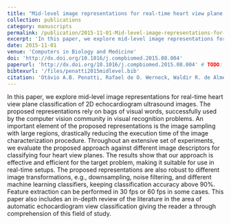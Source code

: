 ```yaml
---
title: "Mid-level image representations for real-time heart view plane classification of echocardiograms"
collection: publications
category: manuscripts
permalink: /publication/2015-11-01-Mid-level-image-representations-for-real-time-heart-view-plane-classification-of-echocardiograms
excerpt: 'In this paper, we explore mid-level image representations for real-time heart view plane classification of 2D echocardiogram ultrasound images. The proposed representations rely on bags of visual words, successfully used by the computer vision community in visual recognition problems.'
date: 2015-11-01
venue: 'Computers in Biology and Medicine'
doi: 'http://dx.doi.org/10.1016/j.compbiomed.2015.08.004'
paperurl: 'http://dx.doi.org/10.1016/j.compbiomed.2015.08.004' # TODO: Change to local file
bibtexurl: '/files/penatti2015midlevel.bib'
citation: 'Otávio A.B. Penatti, Rafael de O. Werneck, Waldir R. de Almeida, Bernardo V. Stein, Daniel V. Pazinato, Pedro R. Mendes Júnior, Ricardo da S. Torres, and Anderson Rocha. Mid-level image representations for real-time heart view plane classification of echocardiograms. Computers in Biology and Medicine, 66:66 – 81, 2015.'
---
```


In this paper, we explore mid-level image representations for real-time heart view plane classification of 2D echocardiogram ultrasound images. The proposed representations rely on bags of visual words, successfully used by the computer vision community in visual recognition problems. An important element of the proposed representations is the image sampling with large regions, drastically reducing the execution time of the image characterization procedure. Throughout an extensive set of experiments, we evaluate the proposed approach against different image descriptors for classifying four heart view planes. The results show that our approach is effective and efficient for the target problem, making it suitable for use in real-time setups. The proposed representations are also robust to different image transformations, e.g., downsampling, noise filtering, and different machine learning classifiers, keeping classification accuracy above 90%. Feature extraction can be performed in 30 fps or 60 fps in some cases. This paper also includes an in-depth review of the literature in the area of automatic echocardiogram view classification giving the reader a through comprehension of this field of study.